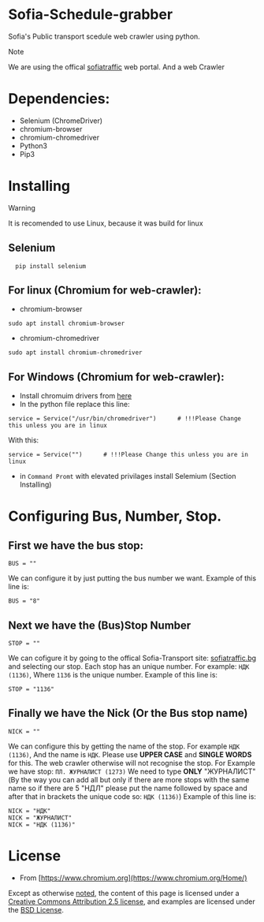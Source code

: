 # Sofia-Schedule-grabber
Sofia's Public transport scedule web crawler using python.

> [!NOTE]
> We are using the offical [sofiatraffic](https://www.sofiatraffic.bg/bg/public-transport) web portal.
> And a web Crawler

# Dependencies:
- Selenium (ChromeDriver)
- chromium-browser
- chromium-chromedriver
- Python3
- Pip3

# Installing
> [!WARNING]
> It is recomended to use Linux, because it was build for linux

## Selenium
```
  pip install selenium
```
## For linux (Chromium for web-crawler):
- chromium-browser
```
sudo apt install chromium-browser
```
- chromium-chromedriver
```
sudo apt install chromium-chromedriver
```
## For Windows (Chromium for web-crawler):
- Install chromuim drivers from [here](https://download-chromium.appspot.com/dl/Win_x64?type=snapshots)
- In the python file replace this line:
```
service = Service("/usr/bin/chromedriver")      # !!!Please Change this unless you are in linux
```
With this:
```
service = Service("")      # !!!Please Change this unless you are in linux
```
- in `Command Promt` with elevated privilages install Selemium (Section Installing)

# Configuring Bus, Number, Stop.
## First we have the bus stop:
```
BUS = ""
```
We can configure it by just putting the bus number we want.
Example of this line is:
```
BUS = "8"
```

## Next we have the (Bus)Stop Number
```
STOP = ""
```
We can cofigure it by going to the offical Sofia-Transport site: [sofiatraffic.bg](https://www.sofiatraffic.bg/bg/public-transport)
and selecting our stop. Each stop has an unique number. For example: 	`НДК (1136)`, Where `1136` is the unique number.
Example of this line is:
```
STOP = "1136"
```

## Finally we have the Nick (Or the Bus stop name)
```
NICK = ""
```
We can configure this by getting the name of the stop. For example `НДК (1136)`, And the name is `НДК`. Please use **UPPER CASE** and **SINGLE WORDS** for this. The web crawler otherwise will not recognise the stop.
For Example we have stop: `ПЛ. ЖУРНАЛИСТ (1273)` We need to type **ONLY** "ЖУРНАЛИСТ" (By the way you can add all but only if there are more stops with the same name so if there are 5 "НДЛ" please put the name followed by space and after that in brackets the unique code so: `НДК (1136)`)
Example of this line is:
```
NICK = "НДК"
NICK = "ЖУРНАЛИСТ"
NICK = "НДК (1136)"
```

# License
- From [https://www.chromium.org](https://www.chromium.org/Home/)

Except as otherwise [noted](https://developers.google.com/site-policies.html#restrictions), the content of this page is licensed under a [Creative Commons Attribution 2.5 license](https://creativecommons.org/licenses/by/2.5/), and examples are licensed under the [BSD License](https://chromium.googlesource.com/chromium/src/+/HEAD/LICENSE).
